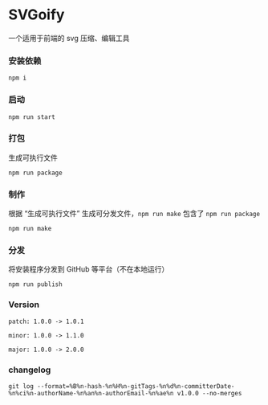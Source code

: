 # SVGoify


一个适用于前端的 svg 压缩、编辑工具


### 安装依赖

```shell
npm i
```

### 启动

```shell
npm run start
```

### 打包

生成可执行文件

```shell
npm run package
```

### 制作

根据 “生成可执行文件” 生成可分发文件，`npm run make` 包含了 `npm run package`

```shell
npm run make
```

### 分发


将安装程序分发到 GitHub 等平台（不在本地运行）

```shell
npm run publish
```

### Version

```text
patch: 1.0.0 -> 1.0.1

minor: 1.0.0 -> 1.1.0

major: 1.0.0 -> 2.0.0
```

### changelog

```shell
git log --format=%B%n-hash-%n%H%n-gitTags-%n%d%n-committerDate-%n%ci%n-authorName-%n%an%n-authorEmail-%n%ae%n v1.0.0 --no-merges    
```
